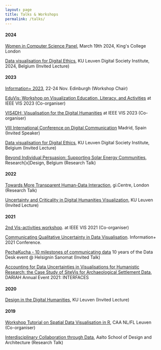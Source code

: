 ```yaml
---
layout: page
title: Talks & Workshops
permalink: /talks/
---
```



#### **2024**

[Women in Computer Science Panel](#), March 19th 2024, King's College London

[Data visualisation for Digital Ethics](https://www.kuleuven.be/digisoc/education-and-training/hybrid-course-on-digital-ethics), KU Leuven Digital Society Institute, 2024, Belgium (Invited Lecture)

#### **2023**
[Information+ 2023](https://informationplusconference.com/2023/), 22-24 Nov. Edinburgh (Workshop Chair)

[EduVis: Workshop on Visualization Education, Literacy, and Activities](https://ieee-eduvis.github.io) at IEEE VIS 2023 (Co-organiser)

[VIS4DH: Visualisation for the Digital Humanities](https://vis4dh.dbvis.de) at IEEE VIS 2023 (Co-organiser)

[VIII International Conference on Digital Communication](https://ciberimaginario.es/project/viii-jornadas-de-comunicacion-digital/) Madrid, Spain  (Invited Speaker)

[Data visualisation for Digital Ethics](https://www.kuleuven.be/digisoc/education-and-training/hybrid-course-on-digital-ethics), KU Leuven Digital Society Institute, Belgium (Invited Lecture)

[Beyond Individual Persuasion: Supporting Solar Energy Communities](), Research[x]Design, Belgium (Research Talk)

#### **2022**
[Towards More Transparent Human-Data Interaction](), gi.Centre, London (Research Talk)

[Uncertainty and Criticality in Digital Humanities Visualization](), KU Leuven (Invited Lecture)

#### **2021**

[2nd Vis-activities workshop](). at IEEE VIS 2021 (Co-organiser)

[Communicating Qualitative Uncertainty in Data Visualisation](). Information+ 2021 Conference.

[PechaKucha - 10 milestones of communicating data]() 10 years of the Data Desk event @ Helsignin Sanomat (Invited Talk)

[Accounting for Data Uncertainties in Visualisations for 
Humanistic Research: the Case Study of SiteVis for Archaeological Settlement Data](), DARIAH Annual Event 2021: INTERFACES

#### **2020**

[Design in the Digital Humanities](), KU Leuven (Invited Lecture)

#### **2019**

[Workshop Tutorial on Spatial Data Visualisation in R](), CAA NL/FL Leuven (Co-organiser)

[Interdisciplinary Collaboration through Data](), Aalto School of Design and Architecture (Research Talk)
